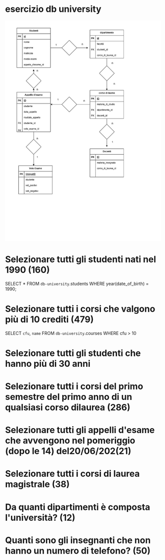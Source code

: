 # esercizio db university
![diagramma studenti universita](db.university.jpg)

# Selezionare tutti gli studenti nati nel 1990 (160)
SELECT * FROM `db-university`.students
WHERE year(date_of_birth) = 1990;

# Selezionare tutti i corsi che valgono più di 10 crediti (479)
SELECT `cfu`, `name` FROM `db-university`.courses
WHERE cfu > 10

 # Selezionare tutti gli studenti che hanno più di 30 anni


 # Selezionare tutti i corsi del primo semestre del primo anno di un qualsiasi corso dilaurea (286)


 # Selezionare tutti gli appelli d'esame che avvengono nel pomeriggio (dopo le 14) del20/06/202(21)


 # Selezionare tutti i corsi di laurea magistrale (38)


 # Da quanti dipartimenti è composta l'università? (12)


 # Quanti sono gli insegnanti che non hanno un numero di telefono? (50)